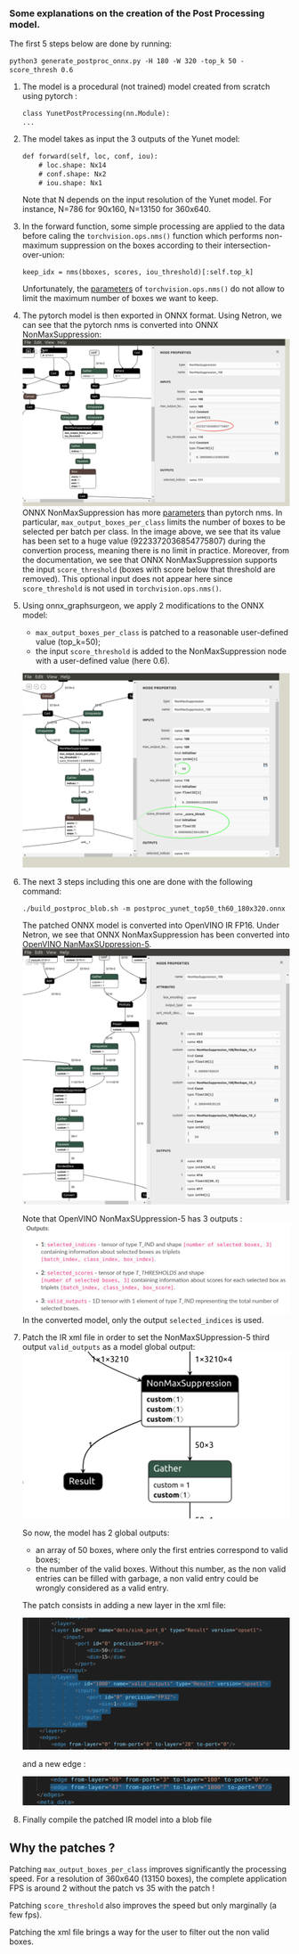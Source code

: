 ### Some explanations on the creation of the Post Processing model. 

The first 5 steps below are done by running:
```
python3 generate_postproc_onnx.py -H 180 -W 320 -top_k 50 -score_thresh 0.6
```
1) The model is a procedural (not trained) model created from scratch using pytorch :
    ```
    class YunetPostProcessing(nn.Module):
    ...
    ```
2) The model takes as input the 3 outputs of the Yunet model:
    ```
    def forward(self, loc, conf, iou):
        # loc.shape: Nx14
        # conf.shape: Nx2
        # iou.shape: Nx1
    ```
    Note that N depends on the input resolution of the Yunet model. For instance, N=786 for 90x160, N=13150 for 360x640.

3) In the forward function, some simple processing are applied to the data before caling the `torchvision.ops.nms()` function which performs non-maximum suppression on the boxes according to their intersection-over-union:
    ```
    keep_idx = nms(bboxes, scores, iou_threshold)[:self.top_k]
    ```
    Unfortunately, the [parameters](https://pytorch.org/vision/stable/ops.html#torchvision.ops.nms) of `torchvision.ops.nms()` do not allow to limit the maximum number of boxes we want to keep. 

4) The pytorch model is then exported in ONNX format. Using Netron, we can see that the pytorch nms is converted into ONNX NonMaxSuppression:
![ONNX raw](media/onnx_raw.png)
ONNX NonMaxSuppression has more [parameters](https://github.com/onnx/onnx/blob/master/docs/Operators.md#NonMaxSuppression) than pytorch nms. In particular, `max_output_boxes_per_class` limits the number of boxes to be selected per batch per class. In the image above, we see that its value has been set to a huge value (9223372036854775807) during the convertion process, meaning there is no limit in practice. Moreover, from the documentation, we see that ONNX NonMaxSuppression supports the input `score_threshold` (boxes with score below that threshold are removed). This optional input does not appear here since `score_threshold` is not used in `torchvision.ops.nms()`.
5) Using onnx_graphsurgeon, we apply 2 modifications to the ONNX model:
    - `max_output_boxes_per_class` is patched to a reasonable user-defined value (top_k=50);
    - the input `score_threshold` is added to the NonMaxSuppression node with a user-defined value (here 0.6).
    
    ![ONNX patched](media/onnx_patched.png)
6) The next 3 steps including this one are done with the following command:

    ```
    ./build_postproc_blob.sh -m postproc_yunet_top50_th60_180x320.onnx
    ```

    The patched ONNX model is converted into OpenVINO IR FP16.
    Under Netron, we see that ONNX NonMaxSuppression has been converted into [OpenVINO NanMaxSUppression-5](https://docs.openvinotoolkit.org/latest/openvino_docs_ops_sort_NonMaxSuppression_5.html).
    ![OpenVINO](media/openvino_raw.png)

    Note that OpenVINO NonMaxSUppression-5 has 3 outputs :
    ![NonMaxSUppression-5 outputs](media/NonMaxSuppression-5-outputs.png)
    In the converted model, only the output `selected_indices` is used.
7) Patch the IR xml file in order to set the NonMaxSUppression-5 third output `valid_outputs` as a model global output:
    ![OpenVINO](media/openvino_patched.png)

    So now, the model has 2 global outputs:
    - an array of 50 boxes, where only the first entries correspond to valid boxes;
    - the number of the valid boxes. Without this number, as the non valid entries can be filled with garbage, a non valid entry could be wrongly considered as a valid entry. 

    The patch consists in adding a new layer in the xml file:

    ![Patch xml new layer](media/xml_patch_new_layer.png)

    and a new edge :

    ![Patch xml new edge](media/xml_patch_new_edge.png)

8) Finally compile the patched IR model into a blob file


## Why the patches ?

Patching `max_output_boxes_per_class` improves significantly the processing speed. For a resolution of 360x640 (13150 boxes), the complete application FPS is around 2 without the patch vs 35 with the patch !

Patching `score_threshold` also improves the speed but only marginally (a few fps).

Patching the xml file brings a way for the user to filter out the non valid boxes.